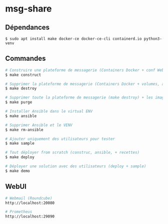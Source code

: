 # msg-share

## Dépendances
```
$ sudo apt install make docker-ce docker-ce-cli containerd.io python3-venv 
```
## Commandes

``` bash
# Construire une plateforme de messagerie (Containers Docker + conf Webmail)
$ make construct
```
``` bash
# Supprimer la plateforme de messagerie (Containers Docker + volumes, ansible, VENV, dossier partagé)
$ make destroy
```
``` bash
# Supprimer toute la plateforme de messagerie (make destroy) + les images + conf réseau + volumes
$ make purge
```
``` bash
# Installer Ansible dans le virtual ENV
$ make ansible
```
``` bash
# Supprimer Ansible et le VENV
$ make rm-ansible
```
``` bash
# Ajouter uniquement des utilisateurs pour tester
$ make sample
```
``` bash
# Tout déployer from scratch (construc, ansible, + recettes)
$ make deploy
```
``` bash
# Déployer une solution avec des utilisateurs (deploy + sample)
$ make demo
```
## WebUI

``` bash
# Webmail (Roundcube)
http://localhost:20080
```
``` bash
# Prometheus
http://localhost:29090
```